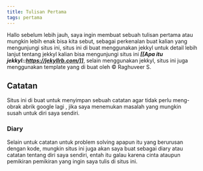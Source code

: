 ```yaml
---
title: Tulisan Pertama
tags: pertama
---
```


Hallo sebelum lebih jauh, saya ingin membuat sebuah tulisan pertama atau mungkin lebih enak bisa kita sebut, sebagai perkenalan buat kalian yang mengunjungi situs ini, situs ini di buat menggunakan jekkyl untuk detail lebih lanjut tentang jekkyl kalian bisa mengunjungi situs ini  ***[[Apa itu jekkyl::https://jekyllrb.com/]]***, selain menggunakan jekkyl, situs ini juga menggunakan template yang di buat oleh © Raghuveer S.

## Catatan

Situs ini di buat untuk menyimpan sebuah catatan agar tidak perlu meng-obrak abrik google lagi , jika saya menemukan masalah yang mungkin susah untuk diri saya sendiri.

### Diary 

Selain untuk catatan untuk problem solving apapun itu yang berurusan dengan kode, mungkin situs ini juga akan saya buat sebagai diary atau catatan tentang diri saya sendiri, entah itu galau karena cinta ataupun pemikiran pemikiran yang ingin saya tulis di situs ini.
